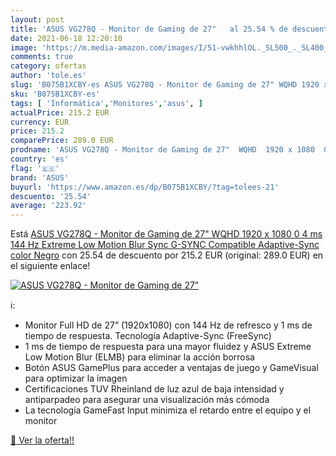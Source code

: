 ```yaml
---
layout: post
title: 'ASUS VG278Q - Monitor de Gaming de 27"   al 25.54 % de descuento'
date: 2021-06-18 12:20:10
image: 'https://m.media-amazon.com/images/I/51-vwkhhlOL._SL500_._SL400_.jpg'
comments: true
category: ofertas
author: 'tole.es'
slug: 'B075B1XCBY-es ASUS VG278Q - Monitor de Gaming de 27" WQHD 1920 x 1080 0...'
sku: 'B075B1XCBY-es'
tags: [ 'Informática','Monitores','asus', ]
actualPrice: 215.2 EUR
currency: EUR
price: 215.2
comparePrice: 289.0 EUR
prodname: 'ASUS VG278Q - Monitor de Gaming de 27"  WQHD  1920 x 1080  0 4 ms  144 Hz  Extreme Low Motion Blur Sync  G-SYNC Compatible  Adaptive-Sync  color Negro'
country: 'es'
flag: '🇪🇸'
brand: 'ASUS'
buyurl: 'https://www.amazon.es/dp/B075B1XCBY/?tag=tolees-21'
descuento: '25.54'
average: '223.92'
---
```


Está [ASUS VG278Q - Monitor de Gaming de 27"  WQHD  1920 x 1080  0 4 ms  144 Hz  Extreme Low Motion Blur Sync  G-SYNC Compatible  Adaptive-Sync  color Negro](https://www.amazon.es/dp/B075B1XCBY/?tag=tolees-21) con 25.54 de descuento por 215.2 EUR (original: 289.0 EUR) en el siguiente enlace!

[![ASUS VG278Q - Monitor de Gaming de 27"  ](https://m.media-amazon.com/images/I/51-vwkhhlOL._SL500_._SL400_.jpg)](https://www.amazon.es/dp/B075B1XCBY/?tag=tolees-21)

ℹ️:

- Monitor Full HD de 27” (1920x1080) con 144 Hz de refresco y 1 ms de tiempo de respuesta. Tecnología Adaptive-Sync (FreeSync)
- 1 ms de tiempo de respuesta para una mayor fluidez y ASUS Extreme Low Motion Blur (ELMB) para eliminar la acción borrosa
- Botón ASUS GamePlus para acceder a ventajas de juego y GameVisual para optimizar la imagen
- Certificaciones TUV Rheinland de luz azul de baja intensidad y antiparpadeo para asegurar una visualización más cómoda
- La tecnología GameFast Input minimiza el retardo entre el equipo y el monitor

[🛒 Ver la oferta!!](https://www.amazon.es/dp/B075B1XCBY/?tag=tolees-21)
